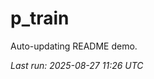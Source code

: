 # p_train

Auto-updating README demo.

<!--START_SECTION:status-->
_Last run: 2025-08-27 11:26 UTC_
<!--END_SECTION:status-->























































































































































